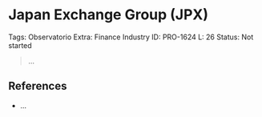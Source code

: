 # Japan Exchange Group (JPX)

Tags: Observatorio
Extra: Finance Industry
ID: PRO-1624
L: 26
Status: Not started

> …
> 

## References

- …